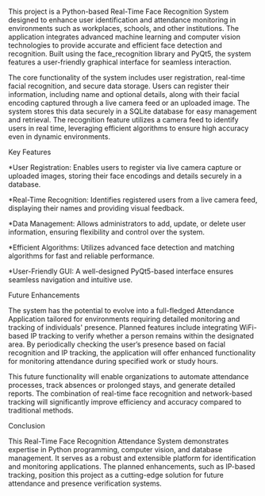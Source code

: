 This project is a Python-based Real-Time Face Recognition System designed to enhance user identification and attendance monitoring in environments such as workplaces, schools, and other institutions. The application integrates advanced machine learning and computer vision technologies to provide accurate and efficient face detection and recognition. Built using the face_recognition library and PyQt5, the system features a user-friendly graphical interface for seamless interaction.

The core functionality of the system includes user registration, real-time facial recognition, and secure data storage. Users can register their information, including name and optional details, along with their facial encoding captured through a live camera feed or an uploaded image. The system stores this data securely in a SQLite database for easy management and retrieval. The recognition feature utilizes a camera feed to identify users in real time, leveraging efficient algorithms to ensure high accuracy even in dynamic environments.

Key Features

*User Registration: Enables users to register via live camera capture or uploaded images, storing their face encodings and details securely in a database.

*Real-Time Recognition: Identifies registered users from a live camera feed, displaying their names and providing visual feedback.

*Data Management: Allows administrators to add, update, or delete user information, ensuring flexibility and control over the system.

*Efficient Algorithms: Utilizes advanced face detection and matching algorithms for fast and reliable performance.

*User-Friendly GUI: A well-designed PyQt5-based interface ensures seamless navigation and intuitive use.

Future Enhancements

The system has the potential to evolve into a full-fledged Attendance Application tailored for environments requiring detailed monitoring and tracking of individuals' presence. Planned features include integrating WiFi-based IP tracking to verify whether a person remains within the designated area. By periodically checking the user’s presence based on facial recognition and IP tracking, the application will offer enhanced functionality for monitoring attendance during specified work or study hours.

This future functionality will enable organizations to automate attendance processes, track absences or prolonged stays, and generate detailed reports. The combination of real-time face recognition and network-based tracking will significantly improve efficiency and accuracy compared to traditional methods.

Conclusion

This Real-Time Face Recognition Attendance System demonstrates expertise in Python programming, computer vision, and database management. It serves as a robust and extensible platform for identification and monitoring applications. The planned enhancements, such as IP-based tracking, position this project as a cutting-edge solution for future attendance and presence verification systems.
